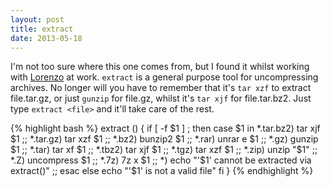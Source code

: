 ```yaml
---
layout: post
title: extract
date: 2013-05-18
---
```


I'm not too sure where this one comes from, but I found it whilst working with
[Lorenzo](http://www.alberton.info/) at work. `extract` is a general purpose
tool for uncompressing archives. No longer will you have to remember that it's 
`tar xzf` to extract file.tar.gz, or just `gunzip` for file.gz, whilst it's 
`tar xjf` for file.tar.bz2. Just type `extract <file>` and it'll take care of 
the rest.

{% highlight bash %}
extract () {
  if [ -f $1 ] ; then
    case $1 in
      *.tar.bz2) tar xjf $1 ;;
      *.tar.gz) tar xzf $1 ;;
      *.bz2) bunzip2 $1 ;;
      *.rar) unrar e $1 ;;
      *.gz) gunzip $1 ;;
      *.tar) tar xf $1 ;;
      *.tbz2) tar xjf $1 ;;
      *.tgz) tar xzf $1 ;;
      *.zip) unzip "$1" ;;
      *.Z) uncompress $1 ;;
      *.7z) 7z x $1 ;;
      *) echo "'$1' cannot be extracted via extract()" ;;
    esac
  else
    echo "'$1' is not a valid file"
  fi
}
{% endhighlight %}

